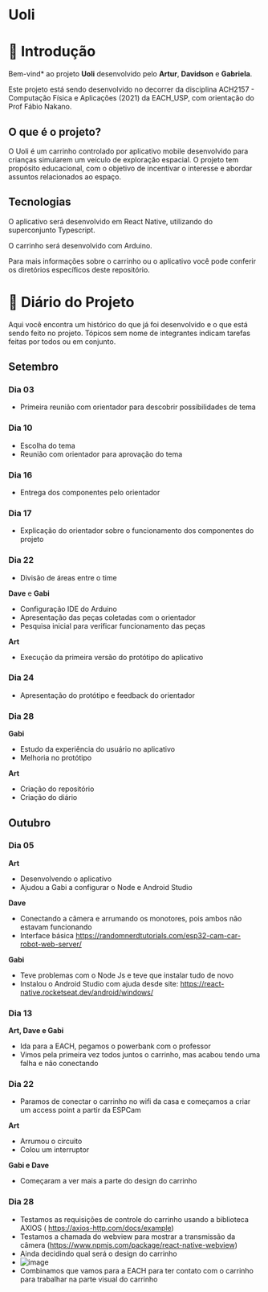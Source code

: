 # Uoli

# 👋 Introdução

Bem-vind* ao projeto **Uoli** desenvolvido pelo **Artur**, **Davidson** e **Gabriela**.

Este projeto está sendo desenvolvido no decorrer da disciplina ACH2157 - Computação Física e Aplicações (2021) da EACH_USP, com orientação do Prof Fábio Nakano.

## O que é o projeto?

O Uoli é um carrinho controlado por aplicativo mobile desenvolvido para crianças simularem um veículo de exploração espacial. O projeto tem propósito educacional, com o objetivo de incentivar o interesse e abordar assuntos relacionados ao espaço.

## Tecnologias

O aplicativo será desenvolvido em React Native, utilizando do superconjunto Typescript. 

O carrinho será desenvolvido com Arduino.

Para mais informações sobre o carrinho ou o aplicativo você pode conferir os diretórios específicos deste repositório.

# 📕 Diário do Projeto

Aqui você encontra um histórico do que já foi desenvolvido e o que está sendo feito no projeto. Tópicos sem nome de integrantes indicam tarefas feitas por todos ou em conjunto.

## Setembro

### Dia 03

- Primeira reunião com orientador para descobrir possibilidades de tema

### Dia 10

- Escolha do tema
- Reunião com orientador para aprovação do tema

### Dia 16

- Entrega dos componentes pelo orientador

### Dia 17

- Explicação do orientador sobre o funcionamento dos componentes do projeto

### Dia 22

- Divisão de áreas entre o time

**Dave** e **Gabi**

- Configuração IDE do Arduino
- Apresentação das peças coletadas com o orientador
- Pesquisa inicial para verificar funcionamento das peças

**Art**

- Execução da primeira versão do protótipo do aplicativo

### Dia 24

- Apresentação do protótipo e feedback do orientador

### Dia 28

**Gabi**

- Estudo da experiência do usuário no aplicativo
- Melhoria no protótipo

**Art**

- Criação do repositório
- Criação do diário

## Outubro

### Dia 05

**Art**

- Desenvolvendo o aplicativo
- Ajudou a Gabi a configurar o Node e Android Studio

**Dave**

- Conectando a câmera e arrumando os monotores, pois ambos não estavam funcionando
- Interface básica https://randomnerdtutorials.com/esp32-cam-car-robot-web-server/

**Gabi**

- Teve problemas com o Node Js e teve que instalar tudo de novo
- Instalou o Android Studio com ajuda desde site: https://react-native.rocketseat.dev/android/windows/

### Dia 13

**Art, Dave e Gabi**

- Ida para a EACH, pegamos o powerbank com o professor
- Vimos pela primeira vez todos juntos o carrinho, mas acabou tendo uma falha e não conectando


### Dia 22

- Paramos de conectar o carrinho no wifi da casa e começamos a criar um access point a partir da ESPCam

**Art**

- Arrumou o circuito
- Colou um interruptor 

**Gabi e Dave**

- Começaram a ver mais a parte do design do carrinho


### Dia 28

- Testamos as requisições de controle do carrinho usando a biblioteca AXIOS (
https://axios-http.com/docs/example)
- Testamos a chamada do webview para mostrar a transmissão da câmera (https://www.npmjs.com/package/react-native-webview)
- Ainda decidindo qual será o design do carrinho
- ![image](https://user-images.githubusercontent.com/65685306/139359527-5203afbd-ef45-47ea-aab5-07e6137f5420.png)
- Combinamos que vamos para a EACH para ter contato com o carrinho para trabalhar na parte visual do carrinho
